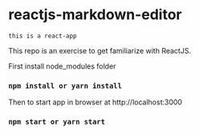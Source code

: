 # reactjs-markdown-editor

`this is a react-app`

This repo is an exercise to get familiarize with ReactJS.

First install node_modules folder
### `npm install or yarn install`

Then to start app in browser at http://localhost:3000
### `npm start or yarn start`
